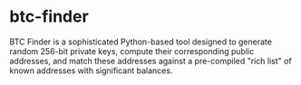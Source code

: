 # btc-finder
BTC Finder is a sophisticated Python-based tool designed to generate random 256-bit private keys, compute their corresponding public addresses, and match these addresses against a pre-compiled "rich list" of known addresses with significant balances. 
